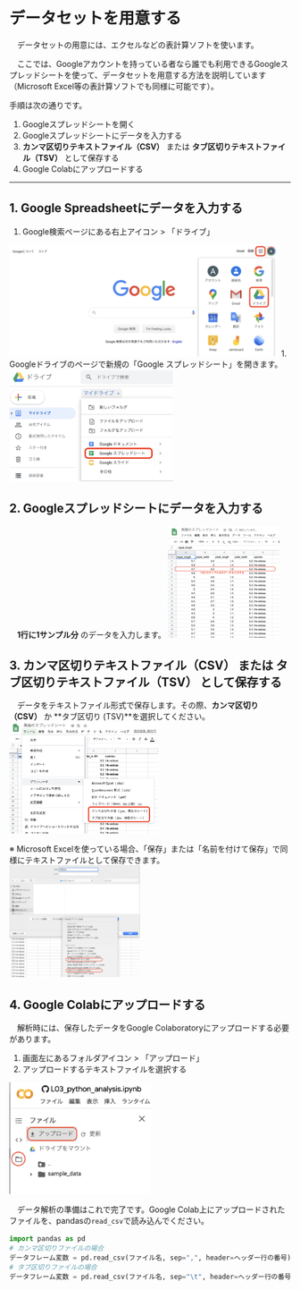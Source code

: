 # データセットを用意する

　データセットの用意には、エクセルなどの表計算ソフトを使います。  

　ここでは、Googleアカウントを持っている者なら誰でも利用できるGoogleスプレッドシートを使って、データセットを用意する方法を説明しています（Microsoft Excel等の表計算ソフトでも同様に可能です）。

手順は次の通りです。
1. Googleスプレッドシートを開く
1. Googleスプレッドシートにデータを入力する
1. **カンマ区切りテキストファイル（CSV）** または **タブ区切りテキストファイル（TSV）** として保存する
1. Google Colabにアップロードする

---

## 1. Google Spreadsheetにデータを入力する
1. Google検索ページにある右上アイコン > 「ドライブ」
<img src="./images/gsheet_1.png" height="200" alt="gsheet_1">
1. Googleドライブのページで新規の「Google スプレッドシート」を開きます。
<img src="./images/gsheet_2.png" height="200" alt="gsheet_2">

## 2. Googleスプレッドシートにデータを入力する
　**1行に1サンプル分** のデータを入力します。
<img src="./images/gsheet_3.png" height="200" alt="gsheet_3">

## 3. カンマ区切りテキストファイル（CSV） または タブ区切りテキストファイル（TSV） として保存する
　データをテキストファイル形式で保存します。その際、**カンマ区切り（CSV）** か **タブ区切り (TSV)**を選択してください。
<img src="./images/gsheet_4.png" height="200" alt="gsheet_4">

※ Microsoft Excelを使っている場合、「保存」または「名前を付けて保存」で同様にテキストファイルとして保存できます。
<img src="./images/excel_save_textfile.png" height="200" alt="excel_save_textfile
">

## 4. Google Colabにアップロードする
　解析時には、保存したデータをGoogle Colaboratoryにアップロードする必要があります。

1. 画面左にあるフォルダアイコン > 「アップロード」
1. アップロードするテキストファイルを選択する

<img src="./images/colab_upload.png" height="200" alt="colab_upload
">

　データ解析の準備はこれで完了です。Google Colab上にアップロードされたファイルを、pandasの`read_csv`で読み込んでください。
```python
import pandas as pd
# カンマ区切りファイルの場合
データフレーム変数 = pd.read_csv(ファイル名, sep=",", header=ヘッダー行の番号)
# タブ区切りファイルの場合
データフレーム変数 = pd.read_csv(ファイル名, sep="\t", header=ヘッダー行の番号)
```
